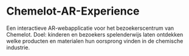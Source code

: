 # Chemelot-AR-Experience
Een interactieve AR-webapplicatie voor het bezoekerscentrum van Chemelot.   Doel: kinderen en bezoekers spelenderwijs laten ontdekken welke producten en materialen hun oorsprong vinden in de chemische industrie.
